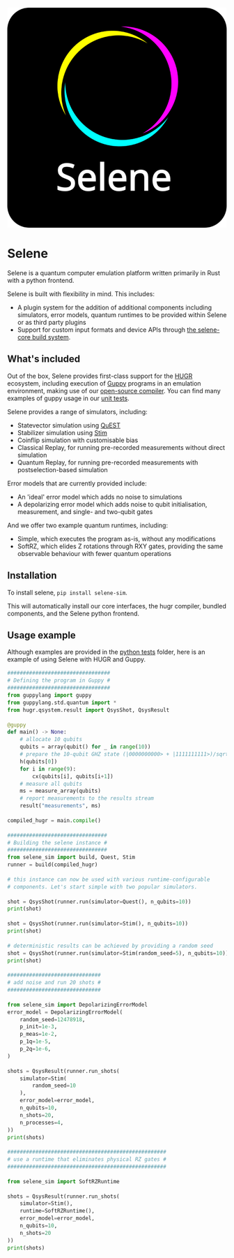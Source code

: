![Selene Logo](assets/selene_logo.svg)


# Selene
Selene is a quantum computer emulation platform written primarily in Rust with a python frontend.

Selene is built with flexibility in mind. This includes:
- A plugin system for the addition of additional components including simulators, error models, quantum runtimes to be provided within Selene or as third party plugins
- Support for custom input formats and device APIs through [the selene-core build system](selene-core/python/selene_core/build_utils).

## What's included

Out of the box, Selene provides first-class support for the [HUGR](https://github.com/CQCL/hugr) ecosystem, including execution of [Guppy](https://github.com/CQCL/guppy) programs in an emulation environment, making use of our [open-source compiler](selene-compilers/hugr_qis). You can find many examples of guppy usage in our [unit tests](selene-sim/python/tests/test_guppy.py).

Selene provides a range of simulators, including:
- Statevector simulation using [QuEST](https://github.com/QuEST-Kit/QuEST)
- Stabilizer simulation using [Stim](https://github.com/quantumlib/Stim)
- Coinflip simulation with customisable bias
- Classical Replay, for running pre-recorded measurements without direct simulation
- Quantum Replay, for running pre-recorded measurements with postselection-based simulation

Error models that are currently provided include:
- An 'ideal' error model which adds no noise to simulations
- A depolarizing error model which adds noise to qubit initialisation, measurement, and single- and two-qubit gates

And we offer two example quantum runtimes, including:
- Simple, which executes the program as-is, without any modifications
- SoftRZ, which elides Z rotations through RXY gates, providing the same observable behaviour with fewer quantum operations

## Installation

To install selene, `pip install selene-sim`.

This will automatically install our core interfaces, the hugr compiler, bundled components, and the Selene python frontend.

## Usage example

Although examples are provided in the [python tests](selene-sim/python/tests) folder, here is an example of using Selene with HUGR and Guppy.

```python
#################################
# Defining the program in Guppy #
#################################
from guppylang import guppy
from guppylang.std.quantum import *
from hugr.qsystem.result import QsysShot, QsysResult

@guppy
def main() -> None:
    # allocate 10 qubits
    qubits = array(qubit() for _ in range(10))
    # prepare the 10-qubit GHZ state (|0000000000> + |1111111111>)/sqrt(2)
    h(qubits[0])
    for i in range(9):
        cx(qubits[i], qubits[i+1])
    # measure all qubits
    ms = measure_array(qubits)
    # report measurements to the results stream
    result("measurements", ms)

compiled_hugr = main.compile()

################################
# Building the selene instance #
################################
from selene_sim import build, Quest, Stim
runner = build(compiled_hugr)

# this instance can now be used with various runtime-configurable
# components. Let's start simple with two popular simulators.

shot = QsysShot(runner.run(simulator=Quest(), n_qubits=10))
print(shot)

shot = QsysShot(runner.run(simulator=Stim(), n_qubits=10))
print(shot)

# deterministic results can be achieved by providing a random seed
shot = QsysShot(runner.run(simulator=Stim(random_seed=5), n_qubits=10))
print(shot)

##############################
# add noise and run 20 shots #
##############################

from selene_sim import DepolarizingErrorModel
error_model = DepolarizingErrorModel(
    random_seed=12478918,
    p_init=1e-3,
    p_meas=1e-2,
    p_1q=1e-5,
    p_2q=1e-6,
)

shots = QsysResult(runner.run_shots(
    simulator=Stim(
        random_seed=10
    ), 
    error_model=error_model,
    n_qubits=10,
    n_shots=20,
    n_processes=4,
))
print(shots)

###################################################
# use a runtime that eliminates physical RZ gates #
###################################################

from selene_sim import SoftRZRuntime

shots = QsysResult(runner.run_shots(
    simulator=Stim(),
    runtime=SoftRZRuntime(),
    error_model=error_model,
    n_qubits=10,
    n_shots=20
))
print(shots)
```